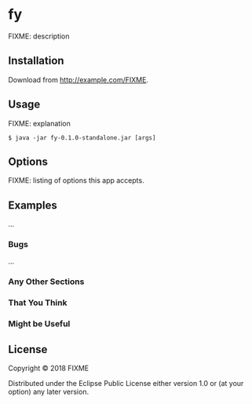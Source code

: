 # fy

FIXME: description

## Installation

Download from http://example.com/FIXME.

## Usage

FIXME: explanation

    $ java -jar fy-0.1.0-standalone.jar [args]

## Options

FIXME: listing of options this app accepts.

## Examples

...

### Bugs

...

### Any Other Sections
### That You Think
### Might be Useful

## License

Copyright © 2018 FIXME

Distributed under the Eclipse Public License either version 1.0 or (at
your option) any later version.
